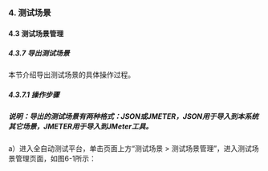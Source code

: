 ### 4. 测试场景

#### 4.3 测试场景管理 

##### 4.3.7 导出测试场景

本节介绍导出测试场景的具体操作过程。

##### 4.3.7.1 操作步骤

##### 说明：导出的测试场景有两种格式：JSON或JMETER，JSON用于导入到本系统其它场景，JMETER用于导入到JMeter工具。

a）进入全自动测试平台，单击页面上方“测试场景 > 测试场景管理”，进入测试场景管理页面，如图6-1所示：
